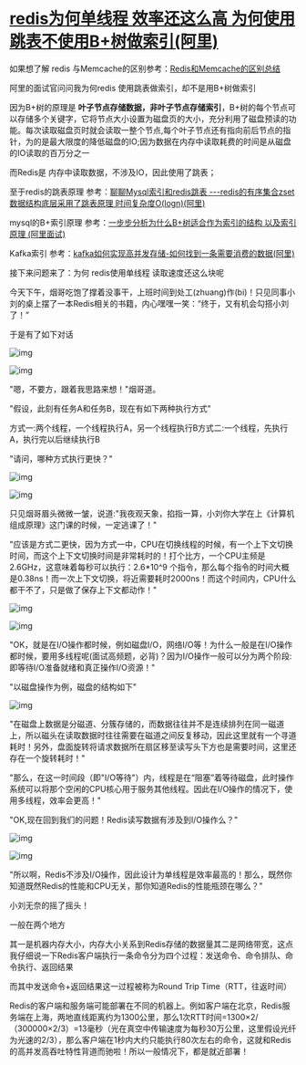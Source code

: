 # [redis为何单线程 效率还这么高 为何使用跳表不使用B+树做索引(阿里)](https://www.cnblogs.com/aspirant/p/11704530.html)

如果想了解 redis 与Memcache的区别参考：[Redis和Memcache的区别总结](https://www.cnblogs.com/aspirant/p/8883871.html)

阿里的面试官问问我为何redis 使用跳表做索引，却不是用B+树做索引

因为B+树的原理是 **叶子节点存储数据，非叶子节点存储索引**，B+树的每个节点可以存储多个关键字，它将节点大小设置为磁盘页的大小，充分利用了磁盘预读的功能。每次读取磁盘页时就会读取一整个节点,每个叶子节点还有指向前后节点的指针，为的是最大限度的降低磁盘的IO;因为数据在内存中读取耗费的时间是从磁盘的IO读取的百万分之一

而Redis是 内存中读取数据，不涉及IO，因此使用了跳表； 

至于redis的跳表原理 参考：[聊聊Mysql索引和redis跳表 ---redis的有序集合zset数据结构底层采用了跳表原理 时间复杂度O(logn)(阿里)](https://www.cnblogs.com/aspirant/p/11475295.html)

mysql的B+索引原理 参考：[一步步分析为什么B+树适合作为索引的结构 以及索引原理 (阿里面试)](https://www.cnblogs.com/aspirant/p/9214485.html)

Kafka索引 参考：[kafka如何实现高并发存储-如何找到一条需要消费的数据(阿里)](https://www.cnblogs.com/aspirant/p/11481332.html)

接下来问题来了：为何 redis使用单线程 读取速度还这么块呢

今天下午，烟哥吃饱了撑着没事干，上班时间到处工(zhuang)作(bi)！只见同事小刘的桌上摆了一本Redis相关的书籍，内心嘿嘿一笑：“终于，又有机会勾搭小刘了！”

于是有了如下对话

![img](../source/img/0b46f21fbe096b63b2ccbd93ad720c40e9f8ace6.jpeg)

![img](../source/img/137084-20191019171950881-1661911422.png)

 

 

"嗯，不要方，跟着我思路来想！"烟哥道。

"假设，此刻有任务A和任务B，现在有如下两种执行方式"

方式一:两个线程，一个线程执行A，另一个线程执行B方式二:一个线程，先执行A，执行完以后继续执行B

"请问，哪种方式执行更快？"

![img](../source/img/cefc1e178a82b901e7dddda9d3cc22733812effa.jpeg)

![img](../source/img/137084-20191019172009827-442838766.png)

 

 

只见烟哥眉头微微一皱，说道:"我夜观天象，掐指一算，小刘你大学在上《计算机组成原理》这门课的时候，一定逃课了！"

"应该是方式二更快，因为方式一中，CPU在切换线程的时候，有一个上下文切换时间，而这个上下文切换时间是非常耗时的！打个比方，一个CPU主频是 2.6GHz，这意味着每秒可以执行：2.6*10^9 个指令，那么每个指令的时间大概是0.38ns！而一次上下文切换，将近需要耗时2000ns！而这个时间内，CPU什么都干不了，只是做了保存上下文都动作！"

![img](../source/img/d788d43f8794a4c2fc66f788aeb590d1ac6e3995.jpeg)

![img](../source/img/137084-20191019172026734-354316233.png)

 

 

"OK，就是在I/O操作都时候，例如磁盘I/O，网络I/O等！为什么一般是在I/O操作都时候，要用多线程呢(面试高频题，必背)？因为I/O操作一般可以分为两个阶段:即等待I/O准备就绪和真正操作I/O资源！"

"以磁盘操作为例，磁盘的结构如下"

![img](../source/img/137084-20191019171921444-1041761526.png)

 

 

"在磁盘上数据是分磁道、分簇存储的，而数据往往并不是连续排列在同一磁道上，所以磁头在读取数据时往往需要在磁道之间反复移动，因此这里就有一个寻道耗时！另外，盘面旋转将请求数据所在扇区移至读写头下方也是需要时间，这里还存在一个旋转耗时！"

"那么，在这一时间段（即"I/O等待"）内，线程是在“阻塞”着等待磁盘，此时操作系统可以将那个空闲的CPU核心用于服务其他线程。因此在I/O操作的情况下，使用多线程，效率会更高！"

"OK,现在回到我们的问题！Redis读写数据有涉及到I/O操作么？"

![img](../source/img/0824ab18972bd4075060b7c1dbc815550fb30928.jpeg)

![img](../source/img/137084-20191019172100802-1856452746.png)

 

 

"所以啊，Redis不涉及I/O操作，因此设计为单线程是效率最高的！那么，既然你知道既然Redis的性能和CPU无关，那你知道Redis的性能瓶颈在哪么？"

小刘无奈的摇了摇头！

一般在两个地方

其一是机器内存大小，内存大小关系到Redis存储的数据量其二是网络带宽，这点我仔细说一下Redis客户端执行一条命令分为四个过程：发送命令、命令排队、命令执行、返回结果

而其中发送命令+返回结果这一过程被称为Round Trip Time（RTT，往返时间）

Redis的客户端和服务端可能部署在不同的机器上。例如客户端在北京，Redis服务端在上海，两地直线距离约为1300公里，那么1次RTT时间=1300×2/（300000×2/3）=13毫秒（光在真空中传输速度为每秒30万公里，这里假设光纤为光速的2/3），那么客户端在1秒内大约只能执行80次左右的命令，这就和Redis的高并发高吞吐特性背道而驰啦！所以一般情况下，都是就近部署！